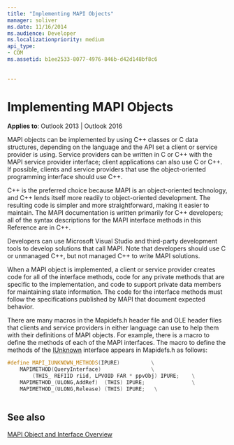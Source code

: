 ```yaml
---
title: "Implementing MAPI Objects"
manager: soliver
ms.date: 11/16/2014
ms.audience: Developer
ms.localizationpriority: medium
api_type:
- COM
ms.assetid: b1ee2533-8077-4976-846b-d42d148bf8c6
 
 
---
```


# Implementing MAPI Objects

  
  
**Applies to**: Outlook 2013 | Outlook 2016 
  
MAPI objects can be implemented by using C++ classes or C data structures, depending on the language and the API set a client or service provider is using. Service providers can be written in C or C++ with the MAPI service provider interface; client applications can also use C or C++. If possible, clients and service providers that use the object-oriented programming interface should use C++. 
  
C++ is the preferred choice because MAPI is an object-oriented technology, and C++ lends itself more readily to object-oriented development. The resulting code is simpler and more straightforward, making it easier to maintain. The MAPI documentation is written primarily for C++ developers; all of the syntax descriptions for the MAPI interface methods in this Reference are in C++.
  
Developers can use Microsoft Visual Studio and third-party development tools to develop solutions that call MAPI. Note that developers should use C or unmanaged C++, but not managed C++ to write MAPI solutions.
  
When a MAPI object is implemented, a client or service provider creates code for all of the interface methods, code for any private methods that are specific to the implementation, and code to support private data members for maintaining state information. The code for the interface methods must follow the specifications published by MAPI that document expected behavior. 
  
There are many macros in the Mapidefs.h header file and OLE header files that clients and service providers in either language can use to help them with their definitions of MAPI objects. For example, there is a macro to define the methods of each of the MAPI interfaces. The macro to define the methods of the [IUnknown](https://msdn.microsoft.com/library/ms680509%28v=VS.85%29.aspx) interface appears in Mapidefs.h as follows: 
  
```cpp
#define MAPI_IUNKNOWN_METHODS(IPURE)          \
    MAPIMETHOD(QueryInterface)                \
        (THIS_ REFIID riid, LPVOID FAR * ppvObj) IPURE;    \
    MAPIMETHOD_(ULONG,AddRef)  (THIS) IPURE;               \
    MAPIMETHOD_(ULONG,Release) (THIS) IPURE;   \
 
```

## See also



[MAPI Object and Interface Overview](mapi-object-and-interface-overview.md)

